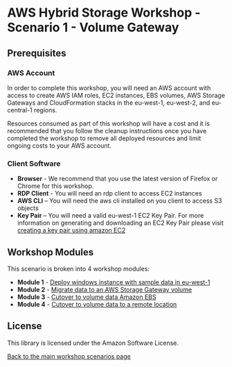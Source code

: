 # AWS Hybrid Storage Workshop - Scenario 1 - Volume Gateway

## Prerequisites

### AWS Account

In order to complete this workshop, you will need an AWS account with access to create AWS IAM roles, EC2 instances, EBS volumes, AWS Storage Gateways and CloudFormation stacks in the eu-west-1, eu-west-2, and eu-central-1 regions.

Resources consumed as part of this workshop will have a cost and it is recommended that you follow the cleanup instructions once you have completed the workshop to remove all deployed resources and limit ongoing costs to your AWS account.

### Client Software

* **Browser** - We recommend that you use the latest version of Firefox or Chrome for this workshop.
* **RDP Client** - You will need an rdp client to access EC2 instances
* **AWS CLI** – You will need the aws cli installed on you client to access S3 objects
* **Key Pair** – You will need a valid eu-west-1 EC2 Key Pair. For more information on generating and downloading an EC2 Key Pair please visit [creating a key pair using amazon EC2](http://docs.aws.amazon.com/AWSEC2/latest/UserGuide/ec2-key-pairs.html#having-ec2-create-your-key-pair)

## Workshop Modules ###

This scenario is broken into 4 workshop modules:

* **Module 1** - [Deploy windows instance with sample data in eu-west-1](module-1/README.md)
* **Module 2** - [Migrate data to an AWS Storage Gateway volume](module-2/README.md)
* **Module 3** - [Cutover to volume data Amazon EBS](module-3/README.md)
* **Module 4** - [Cutover to volume data to a remote location](module-4/README.md)

## License

This library is licensed under the Amazon Software License.

[Back to the main workshop scenarios page](../README.md)
